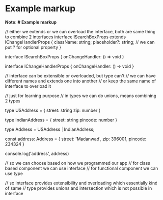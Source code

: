 # Example markup
**Note: # Example markup**


// either we extends or we can overload the interface, both are same thing to combine 2 interfaces
interface ISearchBoxProps extends IChangeHandlerProps {
  className: string;
  placeholder?: string; // we can put ? for optional property
}

interface ISearchBoxProps {
  onChangeHandler: () => void
}

interface IChangeHandlerProps {
  onChangeHandler: () => void
}

// interface can be extensible or overloaded, but type can't
// we can have different names and extends one into another
// or keep the same name of interface to overload it


// just for learning purpose
// in types we can do unions, means combining 2 types 

type USAddress = {
  street: string
  zip: number
}

type IndianAddress = {
  street: string
  pincode: number
}

type Address = USAddress | IndianAddress;

const address: Address = {
  street: 'Madanwad',
  zip: 396001,
  pincode: 234324
}

console.log('address', address)


// so we can choose based on how we programmed our app
// for class based component we can use interface
// for functional component we can use type 

// so interface provides extensibility and overloading which essentially kind of same 
// type provides unions and intersection which is not possible in interface

